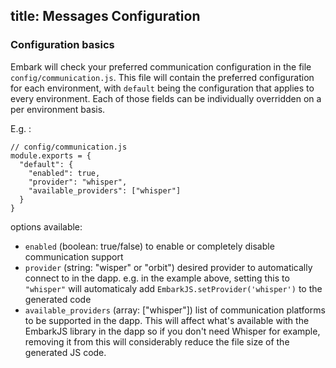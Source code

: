 title: Messages Configuration
---

### Configuration basics

Embark will check your preferred communication configuration in the file ``config/communication.js``. This file will contain the preferred configuration for each environment, with ``default`` being the configuration that applies to every environment. Each of those fields can be individually overridden on a per environment basis.

E.g. :

<pre><code class="javascript">// config/communication.js
module.exports = {
  "default": {
    "enabled": true,
    "provider": "whisper",
    "available_providers": ["whisper"]
  }
}
</code></pre>

options available:
  * ``enabled`` (boolean: true/false) to enable or completely disable communication support
  * ``provider`` (string: "wisper" or "orbit") desired provider to automatically connect to in the dapp. e.g. in the example above, setting this to ``"whisper"`` will automaticaly add ``EmbarkJS.setProvider('whisper')`` to the generated code
  * ``available_providers`` (array: ["whisper"]) list of communication platforms to be supported in the dapp. This will affect what's available with the EmbarkJS library in the dapp so if you don't need Whisper for example, removing it from this will considerably reduce the file size of the generated JS code.

